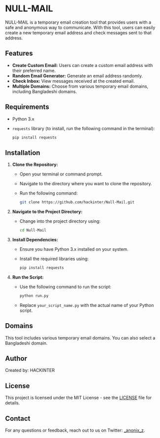 # NULL-MAIL

NULL-MAIL is a temporary email creation tool that provides users with a safe and anonymous way to communicate. With this tool, users can easily create a new temporary email address and check messages sent to that address.

## Features

- **Create Custom Email:** Users can create a custom email address with their preferred name.
- **Random Email Generator:** Generate an email address randomly.
- **Check Inbox:** View messages received at the created email.
- **Multiple Domains:** Choose from various temporary email domains, including Bangladeshi domains.

## Requirements

- Python 3.x
- `requests` library (to install, run the following command in the terminal):

  ```bash
  pip install requests
  ```

## Installation

1. **Clone the Repository:**
   - Open your terminal or command prompt.
   - Navigate to the directory where you want to clone the repository.
   - Run the following command:

     ```bash
     git clone https://github.com/hackinter/Null-Mail.git
     ```

2. **Navigate to the Project Directory:**
   - Change into the project directory using:

     ```bash
     cd Null-Mail
     ```

3. **Install Dependencies:**
   - Ensure you have Python 3.x installed on your system.
   - Install the required libraries using:

     ```bash
     pip install requests
     ```

4. **Run the Script:**
   - Use the following command to run the script:

     ```bash
     python run.py
     ```

   - Replace `your_script_name.py` with the actual name of your Python script.

## Domains

This tool includes various temporary email domains. You can also select a Bangladeshi domain.

## Author

Created by: HACKINTER

## License

This project is licensed under the MIT License - see the [LICENSE](LICENSE) file for details.

## Contact

For any questions or feedback, reach out to us on Twitter: [_anonix_z](https://twitter.com/_anonix_z).


